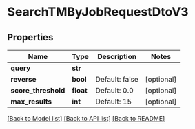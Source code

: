 # SearchTMByJobRequestDtoV3

## Properties
Name | Type | Description | Notes
------------ | ------------- | ------------- | -------------
**query** | **str** |  | 
**reverse** | **bool** | Default: false | [optional] 
**score_threshold** | **float** | Default: 0.0 | [optional] 
**max_results** | **int** | Default: 15 | [optional] 

[[Back to Model list]](../README.md#documentation-for-models) [[Back to API list]](../README.md#documentation-for-api-endpoints) [[Back to README]](../README.md)

